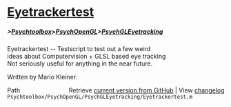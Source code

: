 # [Eyetrackertest](Eyetrackertest)
##### >[Psychtoolbox](Psychtoolbox)>[PsychOpenGL](PsychOpenGL)>[PsychGLEyetracking](PsychGLEyetracking)

Eyetrackertest -- Testscript to test out a few weird  
ideas about Computervision + GLSL based eye tracking  
Not seriously useful for anything in the near future.  
  
Written by Mario Kleiner.  




<div class="code_header" style="text-align:right;">
  <span style="float:left;">Path&nbsp;&nbsp;</span> <span class="counter">Retrieve <a href=
  "https://raw.github.com/Psychtoolbox-3/Psychtoolbox-3/beta/Psychtoolbox/PsychOpenGL/PsychGLEyetracking/Eyetrackertest.m">current version from GitHub</a> | View <a href=
  "https://github.com/Psychtoolbox-3/Psychtoolbox-3/commits/beta/Psychtoolbox/PsychOpenGL/PsychGLEyetracking/Eyetrackertest.m">changelog</a></span>
</div>
<div class="code">
  <code>Psychtoolbox/PsychOpenGL/PsychGLEyetracking/Eyetrackertest.m</code>
</div>

